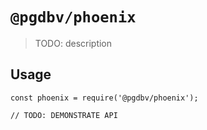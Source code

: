# `@pgdbv/phoenix`

> TODO: description

## Usage

```
const phoenix = require('@pgdbv/phoenix');

// TODO: DEMONSTRATE API
```
